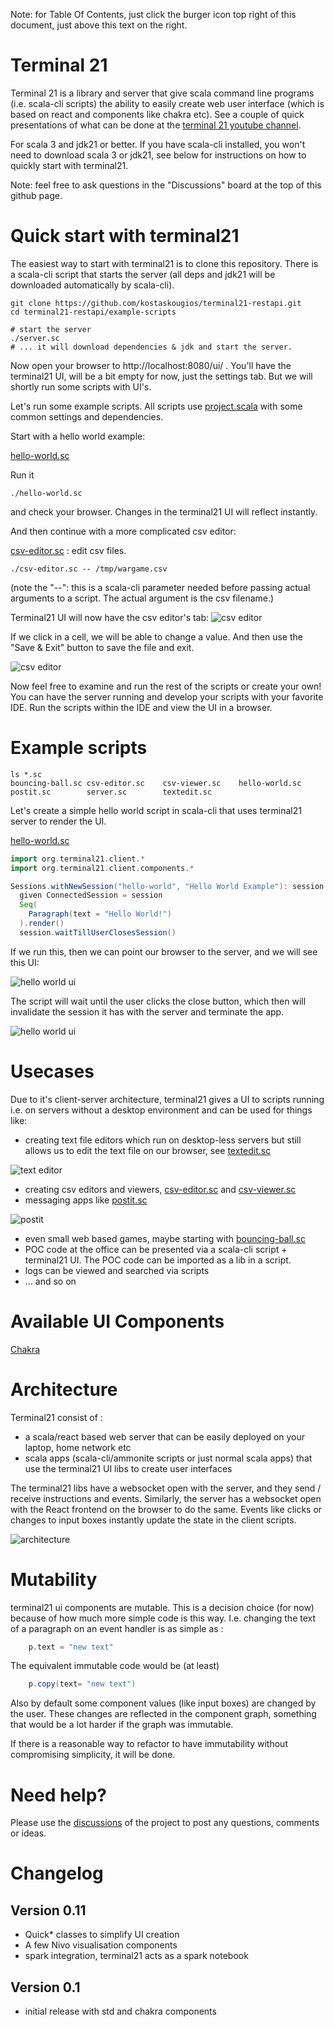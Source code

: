 Note: for Table Of Contents, just click the burger icon top right of this document, just above this text on the right.

# Terminal 21

Terminal 21 is a library and server that give scala command line programs (i.e. scala-cli scripts) the ability to easily
create web user interface (which is based on react and components like chakra etc). See a couple of quick presentations
of what can be done at the [terminal 21 youtube channel](https://www.youtube.com/@terminal21-gf1oh/videos).

For scala 3 and jdk21 or better. If you have scala-cli installed, you won't need to download scala 3 or jdk21, see below for instructions on how to quickly start with terminal21.

Note: feel free to ask questions in the "Discussions" board at the top of this github page.

# Quick start with terminal21

The easiest way to start with terminal21 is to clone this repository. There is a scala-cli
script that starts the server (all deps and jdk21 will be downloaded automatically by scala-cli).

```shell
git clone https://github.com/kostaskougios/terminal21-restapi.git
cd terminal21-restapi/example-scripts

# start the server
./server.sc
# ... it will download dependencies & jdk and start the server.
```
Now open your browser to http://localhost:8080/ui/ . You'll have the terminal21 UI, will be a bit empty for now, just the settings tab. But we will shortly run some scripts with UI's.

Let's run some example scripts. All scripts use [project.scala](example-scripts/project.scala) with some common settings and dependencies.

Start with a hello world example:

[hello-world.sc](example-scripts/hello-world.sc)

Run it
```shell
./hello-world.sc
```

and check your browser. Changes in the terminal21 UI will reflect instantly.

And then continue with a more complicated csv editor:

[csv-editor.sc](example-scripts/csv-editor.sc) : edit csv files.

```shell
./csv-editor.sc -- /tmp/wargame.csv
```
(note the "--": this is a scala-cli parameter needed before passing actual arguments to a script. The actual argument is the csv filename.)

Terminal21 UI will now have the csv editor's tab:
![csv editor](docs/images/csv-editor.png)

If we click in a cell, we will be able to change a value. And then use the "Save & Exit" button to save the file and exit.

![csv editor](docs/images/csv-editor-change.png)

Now feel free to examine and run the rest of the scripts or create your own! You can have the server running and develop your
scripts with your favorite IDE. Run the scripts within the IDE and view the UI in a browser.

# Example scripts

```shell
ls *.sc
bouncing-ball.sc csv-editor.sc    csv-viewer.sc    hello-world.sc   postit.sc        server.sc        textedit.sc
```

Let's create a simple hello world script in scala-cli that uses terminal21 server to render the UI.

[hello-world.sc](example-scripts/hello-world.sc)
```scala
import org.terminal21.client.*
import org.terminal21.client.components.*

Sessions.withNewSession("hello-world", "Hello World Example"): session =>
  given ConnectedSession = session
  Seq(
    Paragraph(text = "Hello World!")
  ).render()
  session.waitTillUserClosesSession()
```

If we run this, then we can point our browser to the server, and we will see this UI:

![hello world ui](docs/images/hello-world.png)

The script will wait until the user clicks the close button, which then will invalidate the
session it has with the server and terminate the app. 

![hello world ui](docs/images/hello-world-terminated.png)

# Usecases

Due to it's client-server architecture, terminal21 gives a UI to scripts running i.e. on servers without a desktop environment and
can be used for things like:
- creating text file editors which run on desktop-less servers but still allows us to edit the text file on our browser, see [textedit.sc](example-scripts/textedit.sc)

![text editor](docs/images/text-editor.png)

- creating csv editors and viewers, [csv-editor.sc](example-scripts/csv-editor.sc) and [csv-viewer.sc](example-scripts/csv-viewer.sc)
- messaging apps like [postit.sc](example-scripts/postit.sc)

![postit](docs/images/postit.png)

- even small web based games, maybe starting with [bouncing-ball.sc](example-scripts/bouncing-ball.sc)
- POC code at the office can be presented via a scala-cli script + terminal21 UI. The POC code can be imported as a lib in a script.
- logs can be viewed and searched via scripts
- ... and so on
# Available UI Components

[Chakra](docs/chakra.md)

# Architecture

Terminal21 consist of :
- a scala/react based web server that can be easily deployed on your laptop, home network etc
- scala apps (scala-cli/ammonite scripts or just normal scala apps) that use the terminal21 UI libs to create user interfaces

The terminal21 libs have a websocket open with the server, and they send / receive instructions and events. Similarly, the server
has a websocket open with the React frontend on the browser to do the same. Events like clicks or changes to input boxes instantly update
the state in the client scripts.

![architecture](docs/images/terminal21-architecture.png)

# Mutability

terminal21 ui components are mutable. This is a decision choice (for now) because of how much more simple code is this way. I.e.
changing the text of a paragraph on an event handler is as simple as :

```scala
    p.text = "new text"
```

The equivalent immutable code would be (at least) 
```scala
    p.copy(text= "new text")
```

Also by default some component values (like input boxes) are changed by the user. These changes are reflected in the component graph, something that
would be a lot harder if the graph was immutable.

If there is a reasonable way to refactor to have immutability without compromising simplicity, it will be done.

# Need help?

Please use the [discussions](https://github.com/kostaskougios/terminal21-restapi/discussions) of the project to post any questions, comments or ideas.

# Changelog

## Version 0.11

- Quick* classes to simplify UI creation
- A few Nivo visualisation components
- spark integration, terminal21 acts as a spark notebook

## Version 0.1

- initial release with std and chakra components
